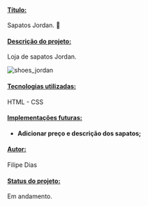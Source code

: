 #### <u>Título:</u> 

Sapatos Jordan. **👟**



#### <u>Descrição do projeto:</u>

Loja de sapatos Jordan.


![shoes_jordan](https://user-images.githubusercontent.com/97606816/188038446-253ad96e-f847-4eaf-bb27-784dae1e4384.jpeg)



#### <u>Tecnologias utilizadas:</u>

HTML - CSS



#### <u>Implementações futuras:</u>

- **Adicionar preço e descrição dos sapatos;**


#### <u>Autor:</u> 

Filipe Dias


#### <u>Status do projeto:</u>

Em andamento.

